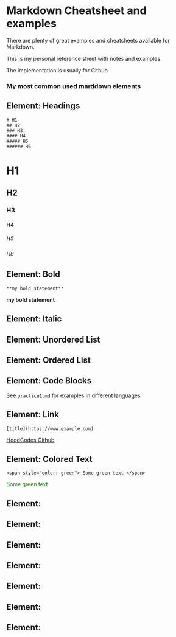 # Markdown Cheatsheet and examples

There are plenty of great examples and cheatsheets available for Markdown.

This is my personal reference sheet with notes and examples.

The implementation is usually for Github.

### My most common used marddown elements

## Element: Headings

```
# H1
## H2
### H3
#### H4
##### H5
###### H6
```

# H1

## H2

### H3

#### H4

##### H5

###### H6

## Element: Bold

`**my bold statement**`

**my bold statement**

## Element: Italic

## Element: Unordered List

## Element: Ordered List

## Element: Code Blocks

See `practice1.md` for examples in different languages

## Element: Link

`[title](https://www.example.com)`

[HoodCodes Github](https://www.github.com/hoodcodes)

## Element: Colored Text

```
<span style="color: green"> Some green text </span>
```

<span style="color: green"> Some green text </span>

## Element:

## Element:

## Element:

## Element:

## Element:

## Element:

## Element:
